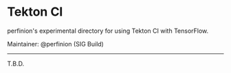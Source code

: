 # Tekton CI

perfinion's experimental directory for using Tekton CI with TensorFlow.

Maintainer: @perfinion (SIG Build)

* * *

T.B.D.
